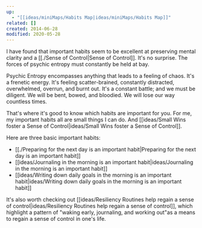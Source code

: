 ```yaml
---
up:
  - "[[ideas/miniMaps/Habits Map|ideas/miniMaps/Habits Map]]"
related: []
created: 2014-06-28
modified: 2020-05-28
---
```

I have found that important habits seem to be excellent at preserving mental clarity and a [[./Sense of Control|Sense of Control]]. It's no surprise. The forces of psychic entropy must constantly be held at bay. 

Psychic Entropy encompasses anything that leads to a feeling of chaos. It's a frenetic energy. It's feeling scatter-brained, constantly distracted, overwhelmed, overrun, and burnt out. It's a constant battle; and we must be diligent. We will be bent, bowed, and bloodied. We will lose our way countless times. 

That's where it's good to know which habits are important for you. For me, my important habits all are small things I can do. And [[ideas/Small Wins foster a Sense of Control|ideas/Small Wins foster a Sense of Control]].

Here are three basic important habits:
- [[./Preparing for the next day is an important habit|Preparing for the next day is an important habit]]
- [[ideas/Journaling in the morning is an important habit|ideas/Journaling in the morning is an important habit]]
- [[ideas/Writing down daily goals in the morning is an important habit|ideas/Writing down daily goals in the morning is an important habit]]

It's also worth checking out [[ideas/Resiliency Routines help regain a sense of control|ideas/Resiliency Routines help regain a sense of control]], which highlight a pattern of "waking early, journaling, and working out"as a means to regain a sense of control in one's life.